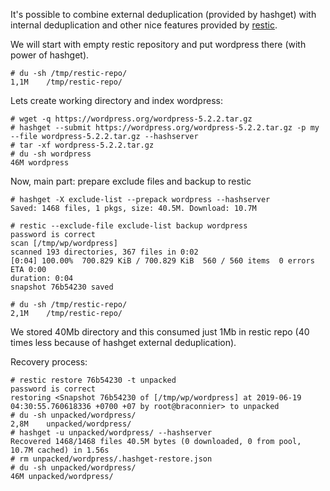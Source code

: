 It's possible to combine external deduplication (provided by hashget) with internal deduplication and other nice features provided by [restic](https://restic.net/).

We will start with empty restic repository and put wordpress there (with power of hashget).
~~~
# du -sh /tmp/restic-repo/
1,1M	/tmp/restic-repo/
~~~

Lets create working directory and index wordpress:
~~~
# wget -q https://wordpress.org/wordpress-5.2.2.tar.gz
# hashget --submit https://wordpress.org/wordpress-5.2.2.tar.gz -p my --file wordpress-5.2.2.tar.gz --hashserver
# tar -xf wordpress-5.2.2.tar.gz
# du -sh wordpress
46M	wordpress
~~~

Now, main part: prepare exclude files and backup to restic
~~~
# hashget -X exclude-list --prepack wordpress --hashserver
Saved: 1468 files, 1 pkgs, size: 40.5M. Download: 10.7M

# restic --exclude-file exclude-list backup wordpress
password is correct
scan [/tmp/wp/wordpress]
scanned 193 directories, 367 files in 0:02
[0:04] 100.00%  700.829 KiB / 700.829 KiB  560 / 560 items  0 errors  ETA 0:00 
duration: 0:04
snapshot 76b54230 saved

# du -sh /tmp/restic-repo/
2,1M	/tmp/restic-repo/
~~~

We stored 40Mb directory and this consumed just 1Mb in restic repo (40 times less because of hashget external deduplication).

Recovery process:
~~~
# restic restore 76b54230 -t unpacked
password is correct
restoring <Snapshot 76b54230 of [/tmp/wp/wordpress] at 2019-06-19 04:30:55.760618336 +0700 +07 by root@braconnier> to unpacked
# du -sh unpacked/wordpress/
2,8M	unpacked/wordpress/
# hashget -u unpacked/wordpress/ --hashserver
Recovered 1468/1468 files 40.5M bytes (0 downloaded, 0 from pool, 10.7M cached) in 1.56s
# rm unpacked/wordpress/.hashget-restore.json 
# du -sh unpacked/wordpress/
46M	unpacked/wordpress/
~~~
